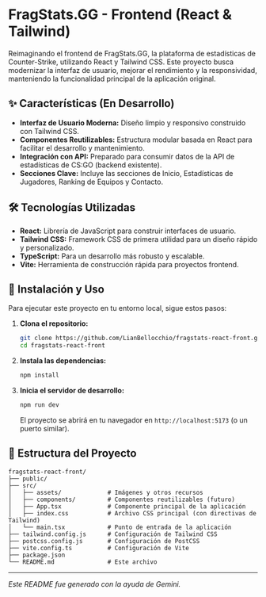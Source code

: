 # FragStats.GG - Frontend (React & Tailwind)

Reimaginando el frontend de FragStats.GG, la plataforma de estadísticas de Counter-Strike, utilizando React y Tailwind CSS. Este proyecto busca modernizar la interfaz de usuario, mejorar el rendimiento y la responsividad, manteniendo la funcionalidad principal de la aplicación original.

## ✨ Características (En Desarrollo)

*   **Interfaz de Usuario Moderna:** Diseño limpio y responsivo construido con Tailwind CSS.
*   **Componentes Reutilizables:** Estructura modular basada en React para facilitar el desarrollo y mantenimiento.
*   **Integración con API:** Preparado para consumir datos de la API de estadísticas de CS:GO (backend existente).
*   **Secciones Clave:** Incluye las secciones de Inicio, Estadísticas de Jugadores, Ranking de Equipos y Contacto.

## 🛠️ Tecnologías Utilizadas

*   **React:** Librería de JavaScript para construir interfaces de usuario.
*   **Tailwind CSS:** Framework CSS de primera utilidad para un diseño rápido y personalizado.
*   **TypeScript:** Para un desarrollo más robusto y escalable.
*   **Vite:** Herramienta de construcción rápida para proyectos frontend.

## 🚀 Instalación y Uso

Para ejecutar este proyecto en tu entorno local, sigue estos pasos:

1.  **Clona el repositorio:**
    ```bash
    git clone https://github.com/LianBellocchio/fragstats-react-front.git
    cd fragstats-react-front
    ```

2.  **Instala las dependencias:**
    ```bash
    npm install
    ```

3.  **Inicia el servidor de desarrollo:**
    ```bash
    npm run dev
    ```

    El proyecto se abrirá en tu navegador en `http://localhost:5173` (o un puerto similar).

## 📂 Estructura del Proyecto

```
fragstats-react-front/
├── public/
├── src/
│   ├── assets/             # Imágenes y otros recursos
│   ├── components/         # Componentes reutilizables (futuro)
│   ├── App.tsx             # Componente principal de la aplicación
│   ├── index.css           # Archivo CSS principal (con directivas de Tailwind)
│   └── main.tsx            # Punto de entrada de la aplicación
├── tailwind.config.js      # Configuración de Tailwind CSS
├── postcss.config.js       # Configuración de PostCSS
├── vite.config.ts          # Configuración de Vite
├── package.json
└── README.md               # Este archivo
```

---

*Este README fue generado con la ayuda de Gemini.*